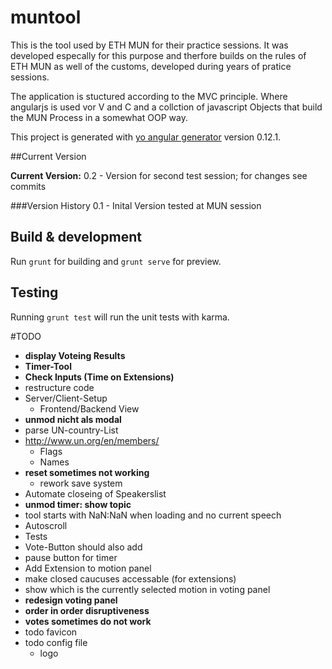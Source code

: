 # muntool

This is the tool used by ETH MUN for their practice sessions. It was developed especally for this purpose and therfore builds on the rules of ETH MUN as well of the customs, developed during years of pratice sessions.

The application is stuctured according to the MVC principle. Where angularjs is used vor V and C and a collction of javascript Objects that build the MUN Process in a somewhat OOP way.

This project is generated with [yo angular generator](https://github.com/yeoman/generator-angular)
version 0.12.1.

##Current Version

**Current Version:** 0.2 - Version for second test session; for changes see commits

###Version History
0.1 - Inital Version tested at MUN session

## Build & development

Run `grunt` for building and `grunt serve` for preview.

## Testing

Running `grunt test` will run the unit tests with karma.


#TODO
- **display Voteing Results**
- **Timer-Tool**
- **Check Inputs (Time on Extensions)**
- restructure code
- Server/Client-Setup
	- Frontend/Backend View
- **unmod nicht als modal**
- parse UN-country-List
- http://www.un.org/en/members/
	- Flags
	- Names
- **reset sometimes not working**
	- rework save system
- Automate closeing of Speakerslist
- **unmod timer: show topic**
- tool starts with NaN:NaN when loading and no current speech
- Autoscroll
- Tests
- Vote-Button should also add
- pause button for timer
- Add Extension to motion panel
- make closed caucuses accessable (for extensions)
- show which is the currently selected motion in voting panel
- **redesign voting panel**
- **order in order disruptiveness**
- **votes sometimes do not work**
- todo favicon
- todo config file
	- logo